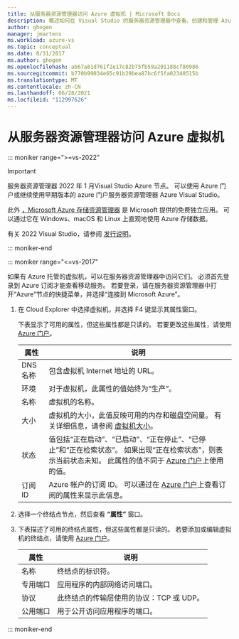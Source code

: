 ```yaml
---
title: 从服务器资源管理器访问 Azure 虚拟机 | Microsoft Docs
description: 概述如何在 Visual Studio 的服务器资源管理器中查看、创建和管理 Azure 虚拟机 (VM)。
author: ghogen
manager: jmartens
ms.workload: azure-vs
ms.topic: conceptual
ms.date: 8/31/2017
ms.author: ghogen
ms.openlocfilehash: ab67a81d761f2e17c82b75fb59a201188cf80986
ms.sourcegitcommit: b770b99034e65c91b29bea87bc6f5fa02348515b
ms.translationtype: MT
ms.contentlocale: zh-CN
ms.lasthandoff: 06/28/2021
ms.locfileid: "112997626"
---
```

# <a name="accessing-azure-virtual-machines-from-server-explorer"></a>从服务器资源管理器访问 Azure 虚拟机

::: moniker range=">=vs-2022"
> [!Important]
> 服务器资源管理器 2022 年 1 月Visual Studio Azure 节点。 可以使用 Azure 门户或继续使用早期版本的 azure 门户服务器资源管理器 Azure Visual Studio。
>
> 此外 [，Microsoft Azure 存储资源管理器](/azure/vs-azure-tools-storage-manage-with-storage-explorer) 是 Microsoft 提供的免费独立应用。 可以通过它在 Windows、macOS 和 Linux 上直观地使用 Azure 存储数据。
>
> 有关 2022 Visual Studio，请参阅 [发行说明](/visualstudio/releases/2022/release-notes-preview/)。

::: moniker-end

::: moniker range="<=vs-2017"

如果有 Azure 托管的虚拟机，可以在服务器资源管理器中访问它们。 必须首先登录到 Azure 订阅才能查看移动服务。 若要登录，请在服务器资源管理器中打开“Azure”节点的快捷菜单，并选择“连接到 Microsoft Azure”。

1. 在 Cloud Explorer 中选择虚拟机，并选择 F4 键显示其属性窗口。

    下表显示了可用的属性，但这些属性都是只读的。 若要更改这些属性，请使用 [Azure 门户](https://portal.azure.com)。

   | 属性 | 说明 |
   | --- | --- |
   | DNS 名称 |包含虚拟机 Internet 地址的 URL。 |
   | 环境 |对于虚拟机，此属性的值始终为“生产”。 |
   | 名称 |虚拟机的名称。 |
   | 大小 |虚拟机的大小，此值反映可用的内存和磁盘空间量。 有关详细信息，请参阅 [虚拟机大小](/azure/cloud-services/cloud-services-sizes-specs)。 |
   | 状态 |值包括“正在启动”、“已启动”、“正在停止”、“已停止”和“正在检索状态”。 如果出现“正在检索状态”，则表示当前状态未知。 此属性的值不同于 [Azure 门户](https://portal.azure.com)上使用的值。 |
   | 订阅 ID |Azure 帐户的订阅 ID。 可以通过在 [Azure 门户](https://portal.azure.com)上查看订阅的属性来显示此信息。 |
2. 选择一个终结点节点，然后查看 **“属性”** 窗口。
3. 下表描述了可用的终结点属性，但这些属性都是只读的。 若要添加或编辑虚拟机的终结点，请使用 [Azure 门户](https://portal.azure.com)。

   | 属性 | 说明 |
   | --- | --- |
   | 名称 |终结点的标识符。 |
   | 专用端口 |应用程序的内部网络访问端口。 |
   | 协议 |此终结点的传输层使用的协议：TCP 或 UDP。 |
   | 公用端口 |用于公开访问应用程序的端口。 |

::: moniker-end
